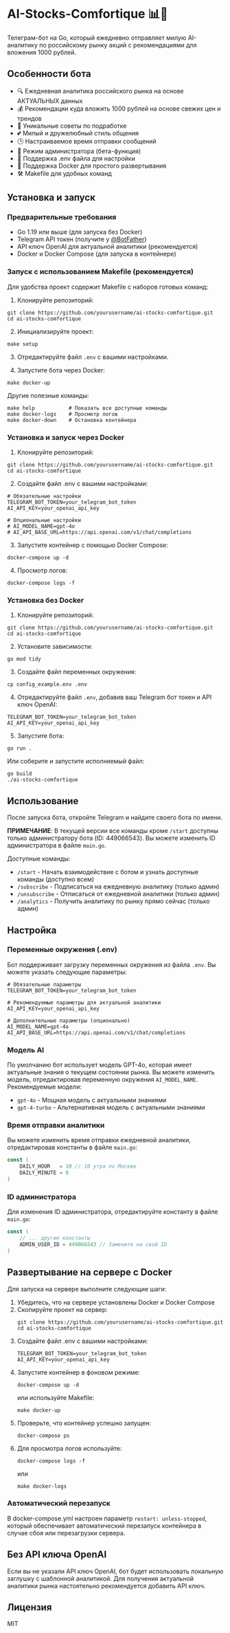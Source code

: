 # AI-Stocks-Comfortique 📊💖

Телеграм-бот на Go, который ежедневно отправляет милую AI-аналитику по российскому рынку акций с рекомендациями для вложения 1000 рублей.

## Особенности бота

- 🔍 Ежедневная аналитика российского рынка на основе АКТУАЛЬНЫХ данных
- 💰 Рекомендации куда вложить 1000 рублей на основе свежих цен и трендов
- 🎁 Уникальные советы по подработке
- 💕 Милый и дружелюбный стиль общения
- 🕒 Настраиваемое время отправки сообщений
- 🔐 Режим администратора (бета-функция)
- 📄 Поддержка .env файла для настройки
- 🐳 Поддержка Docker для простого развертывания
- 🛠️ Makefile для удобных команд

## Установка и запуск

### Предварительные требования

- Go 1.19 или выше (для запуска без Docker)
- Telegram API токен (получите у [@BotFather](https://t.me/BotFather))
- API ключ OpenAI для актуальной аналитики (рекомендуется)
- Docker и Docker Compose (для запуска в контейнере)

### Запуск с использованием Makefile (рекомендуется)

Для удобства проект содержит Makefile с наборов готовых команд:

1. Клонируйте репозиторий:
```
git clone https://github.com/yourusername/ai-stocks-comfortique.git
cd ai-stocks-comfortique
```

2. Инициализируйте проект:
```
make setup
```

3. Отредактируйте файл `.env` с вашими настройками.

4. Запустите бота через Docker:
```
make docker-up
```

Другие полезные команды:
```
make help           # Показать все доступные команды
make docker-logs    # Просмотр логов
make docker-down    # Остановка контейнера
```

### Установка и запуск через Docker

1. Клонируйте репозиторий:
```
git clone https://github.com/yourusername/ai-stocks-comfortique.git
cd ai-stocks-comfortique
```

2. Создайте файл .env с вашими настройками:
```
# Обязательные настройки
TELEGRAM_BOT_TOKEN=your_telegram_bot_token
AI_API_KEY=your_openai_api_key

# Опциональные настройки
# AI_MODEL_NAME=gpt-4o
# AI_API_BASE_URL=https://api.openai.com/v1/chat/completions
```

3. Запустите контейнер с помощью Docker Compose:
```
docker-compose up -d
```

4. Просмотр логов:
```
docker-compose logs -f
```

### Установка без Docker

1. Клонируйте репозиторий:
```
git clone https://github.com/yourusername/ai-stocks-comfortique.git
cd ai-stocks-comfortique
```

2. Установите зависимости:
```
go mod tidy
```

3. Создайте файл переменных окружения:
```
cp config_example.env .env
```

4. Отредактируйте файл `.env`, добавив ваш Telegram бот токен и API ключ OpenAI:
```
TELEGRAM_BOT_TOKEN=your_telegram_bot_token
AI_API_KEY=your_openai_api_key
```

5. Запустите бота:
```
go run .
```

Или соберите и запустите исполняемый файл:
```
go build
./ai-stocks-comfortique
```

## Использование

После запуска бота, откройте Telegram и найдите своего бота по имени.

**ПРИМЕЧАНИЕ**: В текущей версии все команды кроме `/start` доступны только администратору бота (ID: 449066543). Вы можете изменить ID администратора в файле `main.go`.

Доступные команды:

- `/start` - Начать взаимодействие с ботом и узнать доступные команды (доступно всем)
- `/subscribe` - Подписаться на ежедневную аналитику (только админ)
- `/unsubscribe` - Отписаться от ежедневной аналитики (только админ)
- `/analytics` - Получить аналитику по рынку прямо сейчас (только админ)

## Настройка

### Переменные окружения (.env)

Бот поддерживает загрузку переменных окружения из файла `.env`. Вы можете указать следующие параметры:

```
# Обязательные параметры
TELEGRAM_BOT_TOKEN=your_telegram_bot_token

# Рекомендуемые параметры для актуальной аналитики
AI_API_KEY=your_openai_api_key

# Дополнительные параметры (опционально)
AI_MODEL_NAME=gpt-4o
AI_API_BASE_URL=https://api.openai.com/v1/chat/completions
```

### Модель AI

По умолчанию бот использует модель GPT-4o, которая имеет актуальные знания о текущем состоянии рынка. Вы можете изменить модель, отредактировав переменную окружения `AI_MODEL_NAME`. Рекомендуемые модели:

- `gpt-4o` - Мощная модель с актуальными знаниями
- `gpt-4-turbo` - Альтернативная модель с актуальными знаниями

### Время отправки аналитики

Вы можете изменить время отправки ежедневной аналитики, отредактировав константы в файле `main.go`:

```go
const (
    DAILY_HOUR   = 10 // 10 утра по Москве
    DAILY_MINUTE = 0
)
```

### ID администратора

Для изменения ID администратора, отредактируйте константу в файле `main.go`:

```go
const (
    // ... другие константы
    ADMIN_USER_ID = 449066543 // Замените на свой ID
)
```

## Развертывание на сервере с Docker

Для запуска на сервере выполните следующие шаги:

1. Убедитесь, что на сервере установлены Docker и Docker Compose
2. Скопируйте проект на сервер:
   ```
   git clone https://github.com/yourusername/ai-stocks-comfortique.git
   cd ai-stocks-comfortique
   ```
3. Создайте файл .env с вашими настройками:
   ```
   TELEGRAM_BOT_TOKEN=your_telegram_bot_token
   AI_API_KEY=your_openai_api_key
   ```
4. Запустите контейнер в фоновом режиме:
   ```
   docker-compose up -d
   ```
   или используйте Makefile:
   ```
   make docker-up
   ```
5. Проверьте, что контейнер успешно запущен:
   ```
   docker-compose ps
   ```
6. Для просмотра логов используйте:
   ```
   docker-compose logs -f
   ```
   или
   ```
   make docker-logs
   ```

### Автоматический перезапуск

В docker-compose.yml настроен параметр `restart: unless-stopped`, который обеспечивает автоматический перезапуск контейнера в случае сбоя или перезагрузки сервера.

## Без API ключа OpenAI

Если вы не указали API ключ OpenAI, бот будет использовать локальную заглушку с шаблонной аналитикой. Для получения актуальной аналитики рынка настоятельно рекомендуется добавить API ключ.

## Лицензия

MIT